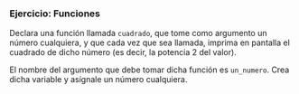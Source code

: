 ### Ejercicio: Funciones
Declara una función llamada `cuadrado`, que tome como argumento un número cualquiera, y que cada vez que sea llamada, imprima en pantalla el cuadrado de dicho número (es decir, la potencia 2 del valor).

El nombre del argumento que debe tomar dicha función es `un_numero`. Crea dicha variable y asígnale un número cualquiera.